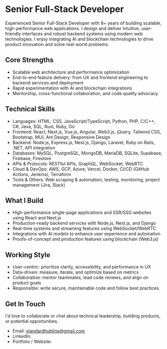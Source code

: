 # Senior Full-Stack Developer

Experienced Senior Full-Stack Developer with 8+ years of building scalable, high-performance web applications. I design and deliver intuitive, user-friendly interfaces and robust backend systems using modern web technologies. I enjoy integrating AI and blockchain technologies to drive product innovation and solve real-world problems.

## Core Strengths

- Scalable web architecture and performance optimization
- End-to-end feature delivery: from UX and frontend engineering to backend services and deployment
- Rapid experimentation with AI and blockchain integrations
- Mentorship, cross-functional collaboration, and code quality advocacy

## Technical Skills

- Languages: HTML, CSS, JavaScript/TypeScript, Python, PHP, C/C++, C#, Java, SQL, Rust, Ruby, Go
- Frontend: React, Next.js, Vue.js, Angular, Web3.js, jQuery, Tailwind CSS, Bootstrap, MUI, Ant Design, Responsive Design
- Backend: Node.js, Express.js, Nest.js, Django, Laravel, Ruby on Rails, .NET, API integration
- Databases: MySQL, PostgreSQL, MongoDB, MariaDB, SQLite, Supabase, Firebase, Firestore
- APIs & Protocols: RESTful APIs, GraphQL, WebSocket, WebRTC
- Cloud & DevOps: AWS, GCP, Azure, Vercel, Docker, CI/CD (GitHub Actions, Jenkins), Terraform
- Tools & Others: Web scraping & automation, testing, monitoring, project management (Jira, Slack)

## What I Build

- High-performance single-page applications and SSR/SSG websites using React and Next.js
- Production-ready backend services with Node.js, Nest.js, and Django
- Real-time systems and streaming features using WebSocket/WebRTC
- Integrations with AI models to enhance user experience and automation
- Proofs-of-concept and production features using blockchain (Web3.js)

## Working Style

- User-centric: prioritize clarity, accessibility, and performance in UX
- Data-driven: measure, iterate, and optimize based on metrics
- Collaborative: mentor teammates, lead code reviews, and align on product goals
- Responsible: write secure, maintainable code and follow best practices

## Get In Touch

I'd love to collaborate or chat about technical leadership, building products, or potential opportunities.

- Email: standardhubline@gmail.com
- LinkedIn: 
- Portfolio / Website: 